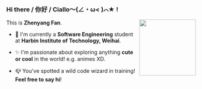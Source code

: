 ### Hi there / 你好 / Ciallo～(∠・ω< )⌒★ !

This is **Zhenyang Fan**. <img width="150" align="right" src="hook.gif"/>

- :school: I'm currently a **Software Engineering** student at **Harbin Institute of Technology, Weihai**.

- :sparkles: I'm passionate about exploring anything **cute or cool** in the world! e.g. animes XD.

- :mailbox_closed: You've spotted a wild code wizard in training! **Feel free to say hi**!
